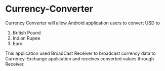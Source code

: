 # Currency-Converter

Currency Converter will allow Android application users to convert USD to 
1) British Pound
2) Indian Rupee
3) Euro

This application used BroadCast Receiver to broadcast currency data to Currency-Exchange application and receives converted values through Receiver.

